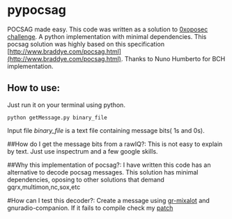 # pypocsag

POCSAG made easy.
This code was written as a solution to [0xoposec challenge](https://www.meetup.com/0xOPOSEC/events/255388262/).
A python implementation with minimal dependencies.
This pocsag solution was highly based on this specification [http://www.braddye.com/pocsag.html](http://www.braddye.com/pocsag.html).
Thanks to Nuno Humberto for BCH implementation.

## How to use:
Just run it on your terminal using python.
```
python getMessage.py binary_file
```
Input file *binary_file* is a text file containing message bits( 1s and 0s).

##How do I get the message bits from a rawIQ?:
This is not easy to explain by text. Just use inspectrum and a few google skills.

##Why this implementation of pocsag?:
I have written this code has an alternative to decode pocsag messages. This solution has minimal dependencies, oposing to other solutions that demand gqrx,multimon,nc,sox,etc

#How can I test this decoder?:
Create a message using [gr-mixalot](https://github.com/unsynchronized/gr-mixalot) and gnuradio-companion.
If it fails to compile check my [patch](https://aur.archlinux.org/packages/gr-mixalot-git/)
